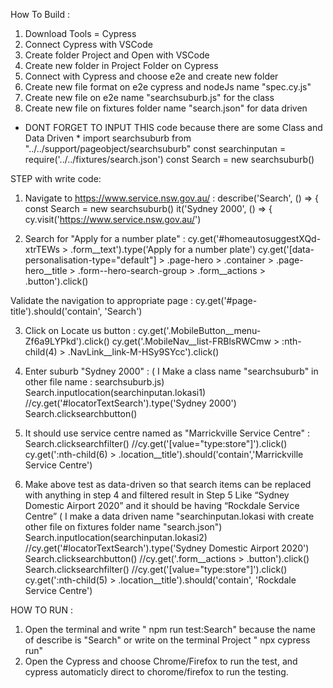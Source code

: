 How To Build :
1. Download Tools = Cypress
2. Connect Cypress with VSCode
3. Create folder Project and Open with VSCode
4. Create new folder in Project Folder on Cypress
5. Connect with Cypress and choose e2e and create new folder
6. Create new file format on e2e cypress and nodeJs name "spec.cy.js"
7. Create new file on e2e name "searchsuburb.js" for the class
8. Create new file on fixtures folder name "search.json" for data driven

* DONT FORGET TO INPUT THIS code because there are some Class and Data Driven *
import searchsuburb from "../../support/pageobject/searchsuburb" 
const searchinputan = require('../../fixtures/search.json')
  const Search = new searchsuburb()

STEP with write code:
1. Navigate to https://www.service.nsw.gov.au/  :
describe('Search', () => {
  const Search = new searchsuburb()
  it('Sydney 2000', () => {
    cy.visit('https://www.service.nsw.gov.au/')

2. Search for "Apply for a number plate"  :
cy.get('#homeautosuggestXQd-xtrTEWs > .form__text').type('Apply for a number plate')
    cy.get('[data-personalisation-type="default"] > .page-hero > .container > .page-hero__title > .form--hero-search-group > .form__actions > .button').click()

  Validate the navigation to appropriate page :
  cy.get('#page-title').should('contain', 'Search')

3. Click on Locate us button :
cy.get('.MobileButton__menu-Zf6a9LYPkd').click()
    cy.get('.MobileNav__list-FRBlsRWCmw > :nth-child(4) > .NavLink__link-M-HSy9SYcc').click()

4. Enter suburb "Sydney 2000" : ( I Make a class name "searchsuburb" in other file name : searchsuburb.js)
Search.inputlocation(searchinputan.lokasi1)
    //cy.get('#locatorTextSearch').type('Sydney 2000')
    Search.clicksearchbutton()

5. It should use service centre named as "Marrickville Service Centre" :
Search.clicksearchfilter()
    //cy.get('[value="type:store"]').click()
    cy.get(':nth-child(6) > .location__title').should('contain','Marrickville Service Centre')

6. Make above test as data-driven so that search items can be replaced with anything in step 4 and filtered result in Step 5 
Like “Sydney Domestic Airport 2020” and it should be having “Rockdale Service Centre” 
( I make a data driven name "searchinputan.lokasi with create other file on fixtures folder name "search.json")
Search.inputlocation(searchinputan.lokasi2)
    //cy.get('#locatorTextSearch').type('Sydney Domestic Airport 2020')
    Search.clicksearchbutton()
    //cy.get('.form__actions > .button').click()
    Search.clicksearchfilter()
    //cy.get('[value="type:store"]').click()
    cy.get(':nth-child(5) > .location__title').should('contain', 'Rockdale Service Centre')

HOW TO RUN :
1. Open the terminal and write " npm run test:Search" because the name of describe is "Search" or write on the terminal Project " npx cypress run"
2. Open the Cypress and choose Chrome/Firefox to run the test, and cypress automaticly direct to chorome/firefox to run the testing.
